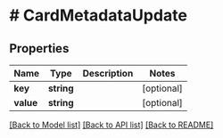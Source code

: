 # # CardMetadataUpdate

## Properties

Name | Type | Description | Notes
------------ | ------------- | ------------- | -------------
**key** | **string** |  | [optional]
**value** | **string** |  | [optional]

[[Back to Model list]](../../README.md#models) [[Back to API list]](../../README.md#endpoints) [[Back to README]](../../README.md)
